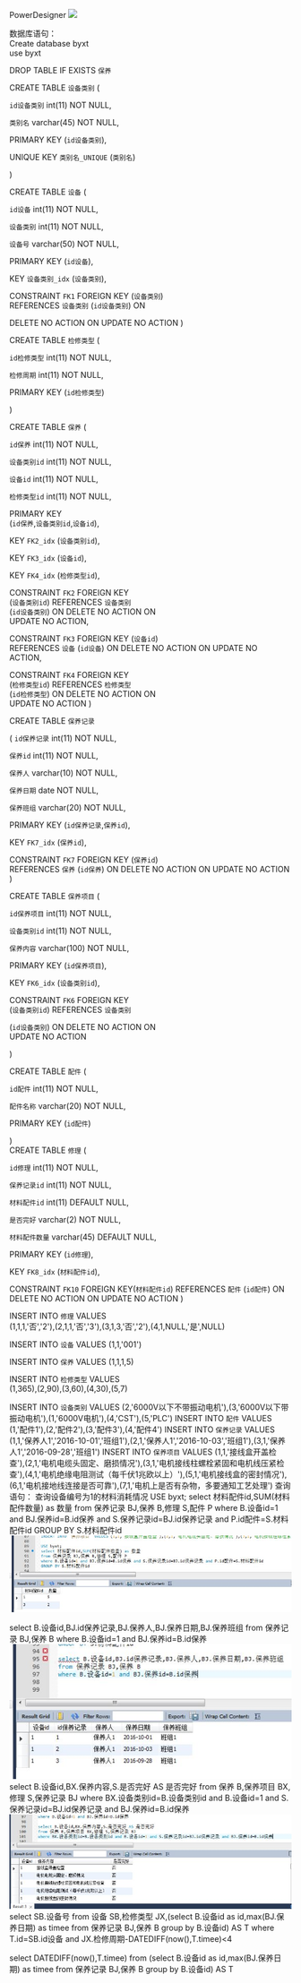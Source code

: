 PowerDesigner
![](images/1.jpg)

数据库语句：  
Create database byxt  
use byxt  

DROP TABLE IF EXISTS `保养`  

CREATE TABLE `设备类别` (  

  `id设备类别` int(11) NOT NULL,  
  
  `类别名` varchar(45) NOT NULL,  
  
  PRIMARY KEY (`id设备类别`),  
  
  UNIQUE KEY `类别名_UNIQUE` (`类别名`)  
  
)   

CREATE TABLE `设备` (  

  `id设备` int(11) NOT NULL,  
  
  `设备类别` int(11) NOT NULL,  
  
  `设备号` varchar(50) NOT NULL,  
  
  PRIMARY KEY (`id设备`),  
  
  KEY `设备类别_idx` (`设备类别`),   
  
  CONSTRAINT `FK1` FOREIGN KEY (`设备类别`)  
  REFERENCES `设备类别` (`id设备类别`) ON   
  
  DELETE NO ACTION ON UPDATE NO ACTION
)   

CREATE TABLE `检修类型` (  

  `id检修类型` int(11) NOT NULL,  
  
  `检修周期` int(11) NOT NULL,  
  
  PRIMARY KEY (`id检修类型`)  
  
)   

CREATE TABLE `保养` (  

  `id保养` int(11) NOT NULL,  
  
  `设备类别id` int(11) NOT NULL,  
  
  `设备id` int(11) NOT NULL,  
  
  `检修类型id` int(11) NOT NULL,  
  
  PRIMARY KEY  
  (`id保养`,`设备类别id`,`设备id`),  
  
  KEY `FK2_idx` (`设备类别id`),  
  
  KEY `FK3_idx` (`设备id`),  
  
  KEY `FK4_idx` (`检修类型id`),  
  
  CONSTRAINT `FK2` FOREIGN KEY  
  (`设备类别id`) REFERENCES `设备类别`  
  (`id设备类别`) ON DELETE NO ACTION ON  
  UPDATE NO ACTION,  
  
  CONSTRAINT `FK3` FOREIGN KEY (`设备id`)  
  REFERENCES `设备` (`id设备`) ON DELETE NO ACTION ON UPDATE NO ACTION,  
  
  CONSTRAINT `FK4` FOREIGN KEY  
  (`检修类型id`) REFERENCES `检修类型`  
  (`id检修类型`) ON DELETE NO ACTION ON  
  UPDATE NO ACTION
)  

CREATE TABLE `保养记录`   

(
  `id保养记录` int(11) NOT NULL,  
  
  `保养id` int(11) NOT NULL,  
  
  `保养人` varchar(10) NOT NULL,  
  
  `保养日期` date NOT NULL,  
  
  `保养班组` varchar(20) NOT NULL,  
  
  PRIMARY KEY (`id保养记录`,`保养id`),  
  
  KEY `FK7_idx` (`保养id`),  
  
  CONSTRAINT `FK7` FOREIGN KEY (`保养id`)  
  REFERENCES `保养` (`id保养`) ON DELETE NO ACTION ON UPDATE NO ACTION
)   

CREATE TABLE `保养项目` (  

  `id保养项目` int(11) NOT NULL,  
  
  `设备类别id` int(11) NOT NULL,  
  
  `保养内容` varchar(100) NOT NULL,  
  
  PRIMARY KEY (`id保养项目`),  
  
  KEY `FK6_idx` (`设备类别id`),  
  
  CONSTRAINT `FK6` FOREIGN KEY  
  (`设备类别id`) REFERENCES `设备类别`   
  
  (`id设备类别`) ON DELETE NO ACTION ON  
  UPDATE NO ACTION  
  
)  

CREATE TABLE `配件` (  

  `id配件` int(11) NOT NULL,  
  
  `配件名称` varchar(20) NOT NULL,  
  
  PRIMARY KEY (`id配件`)  
  
)   
CREATE TABLE `修理` (  

  `id修理` int(11) NOT NULL,  
  
  `保养记录id` int(11) NOT NULL,  
  
  `材料配件id` int(11) DEFAULT NULL,  
  
  `是否完好` varchar(2) NOT NULL,  
  
  `材料配件数量` varchar(45) DEFAULT NULL,  
  
  PRIMARY KEY (`id修理`),  
  
  KEY `FK8_idx` (`材料配件id`),  
  
  CONSTRAINT `FK10` FOREIGN KEY(`材料配件id`) REFERENCES `配件` (`id配件`) ON DELETE NO ACTION ON UPDATE NO ACTION
)  

INSERT INTO `修理` VALUES  
(1,1,1,'否','2'),(2,1,1,'否','3'),(3,1,3,'否','2'),(4,1,NULL,'是',NULL)

INSERT INTO `设备` VALUES (1,1,'001')  

INSERT INTO `保养` VALUES (1,1,1,5)  

INSERT INTO `检修类型` VALUES  
(1,365),(2,90),(3,60),(4,30),(5,7)  

INSERT INTO `设备类别` VALUES (2,'6000V以下不带振动电机'),(3,'6000V以下带振动电机'),(1,'6000V电机'),(4,'CST'),(5,'PLC')
INSERT INTO `配件` VALUES (1,'配件1'),(2,'配件2'),(3,'配件3'),(4,'配件4')
INSERT INTO `保养记录` VALUES (1,1,'保养人1','2016-10-01','班组1'),(2,1,'保养人1','2016-10-03','班组1'),(3,1,'保养人1','2016-09-28','班组1')
INSERT INTO `保养项目` VALUES (1,1,'接线盒开盖检查'),(2,1,'电机电缆头固定、磨损情况'),(3,1,'电机接线柱螺栓紧固和电机线压紧检查'),(4,1,'电机绝缘电阻测试（每千伏1兆欧以上）'),(5,1,'电机接线盒的密封情况'),(6,1,'电机接地线连接是否可靠'),(7,1,'电机上是否有杂物，多要通知工艺处理')
查询语句：
查询设备编号为1的材料消耗情况
USE byxt;
select 材料配件id,SUM(材料配件数量) as 数量 
from 保养记录 BJ,保养 B,修理 S,配件 P 
where B.设备id=1 and BJ.保养id=B.id保养 and S.保养记录id=BJ.id保养记录 and P.id配件=S.材料配件id
GROUP BY S.材料配件id
![](images/2.jpg)

select B.设备id,BJ.id保养记录,BJ.保养人,BJ.保养日期,BJ.保养班组
from 保养记录 BJ,保养 B
where B.设备id=1 and BJ.保养id=B.id保养
![](images/3.jpg)
select B.设备id,BX.保养内容,S.是否完好 AS 是否完好
from 保养 B,保养项目 BX,修理 S,保养记录 BJ
where BX.设备类别id=B.设备类别id and B.设备id=1 and S.保养记录id=BJ.id保养记录 and BJ.保养id=B.id保养
![](images/4.jpg)
select SB.设备号
from 设备 SB,检修类型 JX,(select B.设备id as id,max(BJ.保养日期) as timee from 保养记录 BJ,保养 B group by B.设备id) AS T
where T.id=SB.id设备 and JX.检修周期-DATEDIFF(now(),T.timee)<4

select DATEDIFF(now(),T.timee)
from (select B.设备id as id,max(BJ.保养日期) as timee from 保养记录 BJ,保养 B group by B.设备id) AS T

